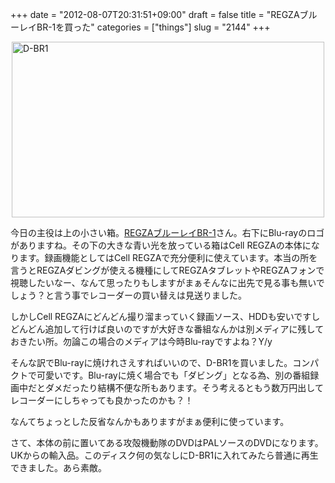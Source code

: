 +++
date = "2012-08-07T20:31:51+09:00"
draft = false
title = "REGZAブルーレイBR-1を買った"
categories = ["things"]
slug = "2144"
+++

<p><a title="View 'D-BR1' on Flickr.com" href="http://www.flickr.com/photos/30749043@N07/7732181324"><img style="display: block; margin-left: auto; margin-right: auto;" title="D-BR1" src="http://farm9.staticflickr.com/8422/7732181324_888f560623.jpg" alt="D-BR1" width="500" height="281" border="0" /></a></p>
<p>今日の主役は上の小さい箱。<a href="http://www.toshiba.co.jp/regza/bd_dvd/lineup/d-br1/index_j.htm">REGZAブルーレイBR-1</a>さん。右下にBlu-rayのロゴがありますね。その下の大きな青い光を放っている箱はCell REGZAの本体になります。録画機能としてはCell REGZAで充分便利に使えています。本当の所を言うとREGZAダビングが使える機種にしてREGZAタブレットやREGZAフォンで視聴したいなー、なんて思ったりもしますがまぁそんなに出先で見る事も無いでしょう？と言う事でレコーダーの買い替えは見送りました。</p>
<p>しかしCell REGZAにどんどん撮り溜まっていく録画ソース、HDDも安いですしどんどん追加して行けば良いのですが大好きな番組なんかは別メディアに残しておきたい所。勿論この場合のメディアは今時Blu-rayですよね？Y/y</p>
<p>そんな訳でBlu-rayに焼けれさえすればいいので、D-BR1を買いました。コンパクトで可愛いです。Blu-rayに焼く場合でも「ダビング」となる為、別の番組録画中だとダメだったり結構不便な所もあります。そう考えるともう数万円出してレコーダーにしちゃっても良かったのかも？！</p>
<p>なんてちょっとした反省なんかもありますがまぁ便利に使っています。</p>
<p>さて、本体の前に置いてある攻殻機動隊のDVDはPALソースのDVDになります。UKからの輸入品。このディスク何の気なしにD-BR1に入れてみたら普通に再生できました。あら素敵。</p>
